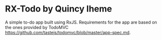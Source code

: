 # RX-Todo by Quincy Iheme

A simple to-do app built using RxJS. Requirements for the app are based on the ones provided by TodoMVC <https://github.com/tastejs/todomvc/blob/master/app-spec.md>.
